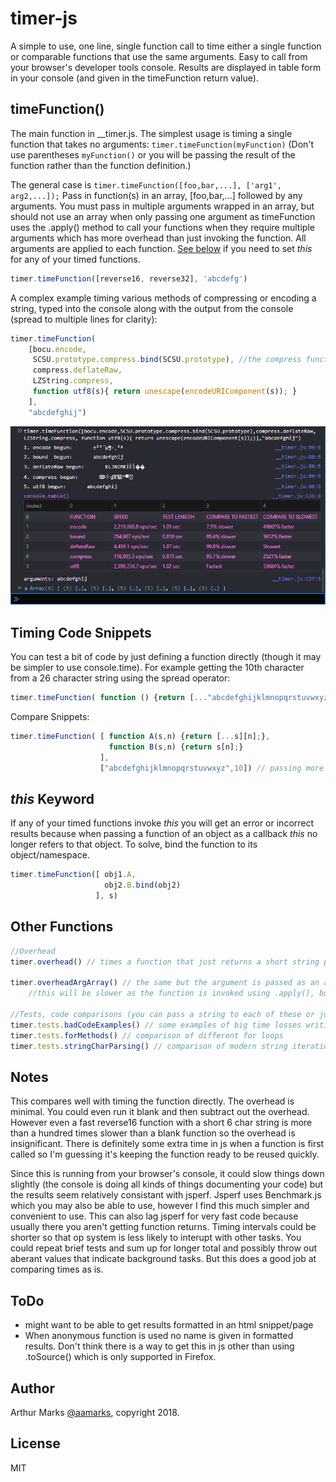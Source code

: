 # timer-js

A simple to use, one line, single function call to time either a single function or comparable functions that use the same arguments. Easy to call from your browser's developer tools console. Results are displayed in table form in your console (and given in the timeFunction return value).

## timeFunction()
The main function in __timer.js. The simplest usage is timing a single function that takes no arguments: ` timer.timeFunction(myFunction) ` (Don't use parentheses `myFunction()` or you will be passing the result of the function rather than the function definition.)

The general case is `timer.timeFunction([foo,bar,...], ['arg1', arg2,...]);` Pass in function(s) in an array, [foo,bar,...] followed by any arguments. You must pass in multiple arguments wrapped in an array, but should not use an array when only passing one argument as timeFunction uses the .apply() method to call your functions when they require multiple arguments which has more overhead than just invoking the function. All arguments are applied to each function. [See below](#this-keyword) if you need to set *this* for any of your timed functions.

```javascript
timer.timeFunction([reverse16, reverse32], 'abcdefg')
```

A complex example timing various methods of compressing or encoding a string, typed into the console along with the output from the console (spread to multiple lines for clarity):
```javascript
timer.timeFunction(
    [bocu.encode,
     SCSU.prototype.compress.bind(SCSU.prototype), //the compress function in SCSU invokes this._privatefunction
     compress.deflateRaw, 
     LZString.compress, 
     function utf8(s){ return unescape(encodeURIComponent(s)); }
    ],
    "abcdefghij")
```

![example tabular output from timer.timeFunction](timer-js-results.png)

## Timing Code Snippets
You can test a bit of code by just defining a function directly (though it may be simpler to use console.time). For example getting the 10th character from a 26 character string using the spread operator:
```javascript
timer.timeFunction( function () {return [..."abcdefghijklmnopqrstuvwxyz"][10];} )
```
Compare Snippets:
```javascript
timer.timeFunction( [ function A(s,n) {return [...s][n];},
                      function B(s,n) {return s[n];} 
                    ], 
                    ["abcdefghijklmnopqrstuvwxyz",10]) // passing more than one argument so wrap in array
```

## *this* Keyword
If any of your timed functions invoke *this* you will get an error or incorrect results because when passing a function of an object as a callback *this* no longer refers to that object. To solve, bind the function to its object/namespace.
```javascript
timer.timeFunction([ obj1.A, 
                     obj2.B.bind(obj2) 
                   ], s)
```

## Other Functions
```javascript
//Overhead
timer.overhead() // times a function that just returns a short string passed to it

timer.overheadArgArray() // the same but the argument is passed as an array (as you would do for multiple arguments)
    //this will be slower as the function is invoked using .apply(), but the difference is insignificant for most uses

//Tests, code comparisons (you can pass a string to each of these or just let defaults be used)
timer.tests.badCodeExamples() // some examples of big time losses writing poor code
timer.tests.forMethods() // comparison of different for loops
timer.tests.stringCharParsing() // comparison of modern string iteration with old (and illustrating emoji problem)

```

## Notes
This compares well with timing the function directly. The overhead is minimal. You could even run it blank and then subtract out the overhead. However even a fast reverse16 function with a short 6 char string is more than a hundred times slower than a blank function so the overhead is insignificant. There is definitely some extra time in js when a function is first called so I'm guessing it's keeping the function ready to be reused quickly.

Since this is running from your browser's console, it could slow things down slightly (the console is doing all kinds of things documenting your code) but the results seem relatively consistant with jsperf. Jsperf uses Benchmark.js which you may also be able to use, however I find this much simpler and convenient to use. This can also lag jsperf for very fast code because usually there you aren't getting function returns. Timing intervals could be shorter so that op system is less likely to interupt with other tasks. You could repeat brief tests and sum up for longer total and possibly throw out aberant values that indicate background tasks. But this does a good job at comparing times as is.

## ToDo
- might want to be able to get results formatted in an html snippet/page
- When anonymous function is used no name is given in formatted results. Don't think there is a way to get this in js other than using .toSource() which is only supported in Firefox.

## Author
Arthur Marks [@aamarks](https://github.com/aamarks), copyright 2018.

## License
MIT
